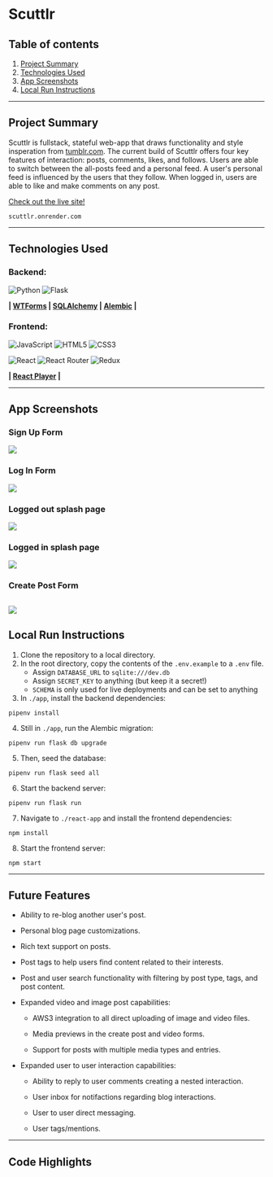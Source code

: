 # Scuttlr

## Table of contents
1. [Project Summary](#project-summary)
2. [Technologies Used](#technologies-used)
3. [App Screenshots](#app-screenshots)
4. [Local Run Instructions](#local-run-instructions)

---
## Project Summary
Scuttlr is fullstack, stateful web-app that draws functionality and style insperation from [tumblr.com](https://www.tumblr.com/). The current build of Scuttlr offers four key features of interaction: posts, comments, likes, and follows. Users are able to switch between the all-posts feed and a personal feed. A user's personal feed is influenced by the users that they follow. When logged in, users are able to like and make comments on any post.

[Check out the live site!](https://scuttlr.onrender.com/)

    scuttlr.onrender.com

---
## **Technologies Used**

### Backend:
![Python](https://img.shields.io/badge/python-3670A0?style=for-the-badge&logo=python&logoColor=ffdd54)
![Flask](https://img.shields.io/badge/flask-%23000.svg?style=for-the-badge&logo=flask&logoColor=white)

**| [WTForms](https://wtforms.readthedocs.io/en/3.0.x/) | [SQLAlchemy](https://www.sqlalchemy.org/) | [Alembic](https://alembic.sqlalchemy.org/en/latest/) |**

### Frontend:
![JavaScript](https://img.shields.io/badge/javascript-%23323330.svg?style=for-the-badge&logo=javascript&logoColor=%23F7DF1E)
![HTML5](https://img.shields.io/badge/html5-%23E34F26.svg?style=for-the-badge&logo=html5&logoColor=white)
![CSS3](https://img.shields.io/badge/css3-%231572B6.svg?style=for-the-badge&logo=css3&logoColor=white)

![React](https://img.shields.io/badge/react-%2320232a.svg?style=for-the-badge&logo=react&logoColor=%2361DAFB)
![React Router](https://img.shields.io/badge/React_Router-CA4245?style=for-the-badge&logo=react-router&logoColor=white)
![Redux](https://img.shields.io/badge/redux-%23593d88.svg?style=for-the-badge&logo=redux&logoColor=white)

**| [React Player](https://www.npmjs.com/package/react-player) |**

---
## App Screenshots

### Sign Up Form
![](https://i.imgur.com/W8Jc5He.png)

### Log In Form
![](https://i.imgur.com/yHvXcnS.png)

### Logged out splash page
![](https://i.imgur.com/Xi6pPbt.png)

### Logged in splash page
![](https://i.imgur.com/AKKUfwN.png)

### Create Post Form
![](https://i.imgur.com/5HibyDj.png)
---

## Local Run Instructions
1. Clone the repository to a local directory.
2. In the root directory, copy the contents of the `.env.example` to a `.env` file.
    - Assign `DATABASE_URL` to `sqlite:///dev.db`
    - Assign `SECRET_KEY` to anything (but keep it a secret!)
    - `SCHEMA` is only used for live deployments and can be set to anything
3. In `./app`, install the backend dependencies:
```
pipenv install
```
4. Still in `./app`, run the Alembic migration:
```
pipenv run flask db upgrade
```
5. Then, seed the database:
```
pipenv run flask seed all
```
6. Start the backend server:
```
pipenv run flask run
```
7. Navigate to `./react-app` and install the frontend dependencies:
```
npm install
```
8. Start the frontend server:
```
npm start
```
---

## Future Features
* Ability to re-blog another user's post.

* Personal blog page customizations.

* Rich text support on posts.

* Post tags to help users find content related to their interests.

* Post and user search functionality with filtering by post type, tags, and post content.

* Expanded video and image post capabilities:

    * AWS3 integration to all direct uploading of image and video files.

    * Media previews in the create post and video forms.

    * Support for posts with multiple media types and entries.


* Expanded user to user interaction capabilities:

    * Ability to reply to user comments creating a nested interaction.

    * User inbox for notifactions regarding blog interactions.

    * User to user direct messaging.

    * User tags/mentions.
---

## Code Highlights
